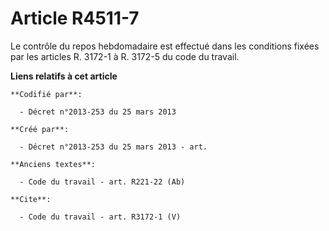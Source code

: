 # Article R4511-7

Le contrôle du repos hebdomadaire est effectué dans les conditions fixées par les articles R. 3172-1 à R. 3172-5 du code du
travail.

**Liens relatifs à cet article**

	**Codifié par**:

	  - Décret n°2013-253 du 25 mars 2013

	**Créé par**:

	  - Décret n°2013-253 du 25 mars 2013 - art.

	**Anciens textes**:

	  - Code du travail - art. R221-22 (Ab)

	**Cite**:

	  - Code du travail - art. R3172-1 (V)
